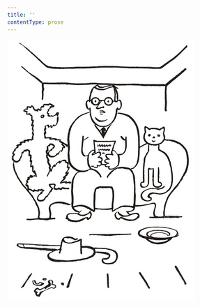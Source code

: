 ```yaml
---
title: ''
contentType: prose
---
```


<section>

![povidani_o_pejskovi_a_kocicce_029](./resources/povidani_o_pejskovi_a_kocicce_029.jpg)

</section>
